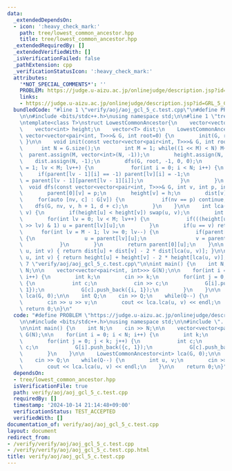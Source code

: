 ```yaml
---
data:
  _extendedDependsOn:
  - icon: ':heavy_check_mark:'
    path: tree/lowest_common_ancestor.hpp
    title: tree/lowest_common_ancestor.hpp
  _extendedRequiredBy: []
  _extendedVerifiedWith: []
  _isVerificationFailed: false
  _pathExtension: cpp
  _verificationStatusIcon: ':heavy_check_mark:'
  attributes:
    '*NOT_SPECIAL_COMMENTS*': ''
    PROBLEM: https://judge.u-aizu.ac.jp/onlinejudge/description.jsp?id=GRL_5_C&lang=ja
    links:
    - https://judge.u-aizu.ac.jp/onlinejudge/description.jsp?id=GRL_5_C&lang=ja
  bundledCode: "#line 1 \"verify/aoj/aoj_gcl_5_c.test.cpp\"\n#define PROBLEM \"https://judge.u-aizu.ac.jp/onlinejudge/description.jsp?id=GRL_5_C&lang=ja\"\
    \n\n#include <bits/stdc++.h>\nusing namespace std;\n\n#line 1 \"tree/lowest_common_ancestor.hpp\"\
    \ntemplate<class T>\nstruct LowestCommonAncestor{\n    vector<vector<int>> parent;\n\
    \    vector<int> height;\n    vector<T> dist;\n    LowestCommonAncestor(const\
    \ vector<vector<pair<int, T>>>& G, int root=0) {\n        init(G, root);\n   \
    \ }\n\n    void init(const vector<vector<pair<int, T>>>& G, int root=0) {\n  \
    \      int N = G.size();\n        int M = 1; while((1 << M) < N) M++;\n      \
    \  parent.assign(M, vector<int>(N, -1));\n        height.assign(N, -1);\n    \
    \    dist.assign(N, -1);\n        dfs(G, root, -1, 0, 0);\n        for(int lv\
    \ = 1; lv < M; lv++) {\n            for(int i = 0; i < N; i++) {\n           \
    \     if(parent[lv - 1][i] == -1) parent[lv][i] = -1;\n                else parent[lv][i]\
    \ = parent[lv - 1][parent[lv - 1][i]];\n            }\n        }\n    }\n\n  \
    \  void dfs(const vector<vector<pair<int, T>>>& G, int v, int p, int h, T d) {\n\
    \        parent[0][v] = p;\n        height[v] = h;\n        dist[v] = d;\n   \
    \     for(auto [nv, c] : G[v]) {\n            if(nv == p) continue;\n        \
    \    dfs(G, nv, v, h + 1, d + c);\n        }\n    }\n\n    int lca(int u, int\
    \ v) {\n        if(height[u] < height[v]) swap(u, v);\n        int M = parent.size();\n\
    \        for(int lv = 0; lv < M; lv++) {\n            if(((height[u] - height[v])\
    \ >> lv) & 1) u = parent[lv][u];\n        }\n        if(u == v) return u;\n  \
    \      for(int lv = M - 1; lv >= 0; lv--) {\n            if(parent[lv][u] != parent[lv][v])\
    \ {\n                u = parent[lv][u];\n                v = parent[lv][v];\n\
    \            }\n        }\n        return parent[0][u];\n    }\n\n    T dist_bitween(int\
    \ u, int v) { return dist[u] + dist[v] - 2 * dist[lca(u, v)]; }\n\n    int path_len(int\
    \ u, int v) { return height[u] + height[v] - 2 * height[lca(u, v)]; }\n};\n#line\
    \ 7 \"verify/aoj/aoj_gcl_5_c.test.cpp\"\n\nint main() {\n    int N;\n    cin >>\
    \ N;\n\n    vector<vector<pair<int, int>>> G(N);\n\n    for(int i = 0; i < N;\
    \ i++) {\n        int k;\n        cin >> k;\n        for(int j = 0; j < k; j++)\
    \ {\n            int c;\n            cin >> c;\n            G[i].push_back({c,\
    \ 1});\n            G[c].push_back({i, 1});\n        }\n    }\n\n    LowestCommonAncestor<int>\
    \ lca(G, 0);\n\n    int Q;\n    cin >> Q;\n    while(Q--) {\n        int u, v;\n\
    \        cin >> u >> v;\n        cout << lca.lca(u, v) << endl;\n    }\n\n   \
    \ return 0;\n}\n"
  code: "#define PROBLEM \"https://judge.u-aizu.ac.jp/onlinejudge/description.jsp?id=GRL_5_C&lang=ja\"\
    \n\n#include <bits/stdc++.h>\nusing namespace std;\n\n#include \"../../tree/lowest_common_ancestor.hpp\"\
    \n\nint main() {\n    int N;\n    cin >> N;\n\n    vector<vector<pair<int, int>>>\
    \ G(N);\n\n    for(int i = 0; i < N; i++) {\n        int k;\n        cin >> k;\n\
    \        for(int j = 0; j < k; j++) {\n            int c;\n            cin >>\
    \ c;\n            G[i].push_back({c, 1});\n            G[c].push_back({i, 1});\n\
    \        }\n    }\n\n    LowestCommonAncestor<int> lca(G, 0);\n\n    int Q;\n\
    \    cin >> Q;\n    while(Q--) {\n        int u, v;\n        cin >> u >> v;\n\
    \        cout << lca.lca(u, v) << endl;\n    }\n\n    return 0;\n}"
  dependsOn:
  - tree/lowest_common_ancestor.hpp
  isVerificationFile: true
  path: verify/aoj/aoj_gcl_5_c.test.cpp
  requiredBy: []
  timestamp: '2024-10-14 21:14:48+09:00'
  verificationStatus: TEST_ACCEPTED
  verifiedWith: []
documentation_of: verify/aoj/aoj_gcl_5_c.test.cpp
layout: document
redirect_from:
- /verify/verify/aoj/aoj_gcl_5_c.test.cpp
- /verify/verify/aoj/aoj_gcl_5_c.test.cpp.html
title: verify/aoj/aoj_gcl_5_c.test.cpp
---
```

